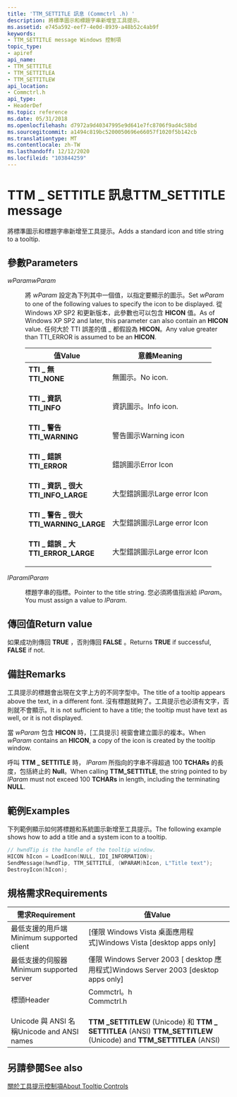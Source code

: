 ```yaml
---
title: 'TTM_SETTITLE 訊息 (Commctrl .h) '
description: 將標準圖示和標題字串新增至工具提示。
ms.assetid: e745a592-eef7-4e0d-8939-a48b52c4ab9f
keywords:
- TTM_SETTITLE message Windows 控制項
topic_type:
- apiref
api_name:
- TTM_SETTITLE
- TTM_SETTITLEA
- TTM_SETTITLEW
api_location:
- Commctrl.h
api_type:
- HeaderDef
ms.topic: reference
ms.date: 05/31/2018
ms.openlocfilehash: d7972a9d40347995e9d641e7fc8706f9ad4c58bd
ms.sourcegitcommit: a1494c819bc5200050696e66057f1020f5b142cb
ms.translationtype: MT
ms.contentlocale: zh-TW
ms.lasthandoff: 12/12/2020
ms.locfileid: "103844259"
---
```

# <a name="ttm_settitle-message"></a><span data-ttu-id="89115-104">TTM \_ SETTITLE 訊息</span><span class="sxs-lookup"><span data-stu-id="89115-104">TTM\_SETTITLE message</span></span>

<span data-ttu-id="89115-105">將標準圖示和標題字串新增至工具提示。</span><span class="sxs-lookup"><span data-stu-id="89115-105">Adds a standard icon and title string to a tooltip.</span></span>

## <a name="parameters"></a><span data-ttu-id="89115-106">參數</span><span class="sxs-lookup"><span data-stu-id="89115-106">Parameters</span></span>

<dl> <dt>

<span data-ttu-id="89115-107">*wParam*</span><span class="sxs-lookup"><span data-stu-id="89115-107">*wParam*</span></span> 
</dt> <dd>

<span data-ttu-id="89115-108">將 *wParam* 設定為下列其中一個值，以指定要顯示的圖示。</span><span class="sxs-lookup"><span data-stu-id="89115-108">Set *wParam* to one of the following values to specify the icon to be displayed.</span></span> <span data-ttu-id="89115-109">從 Windows XP SP2 和更新版本，此參數也可以包含 **HICON** 值。</span><span class="sxs-lookup"><span data-stu-id="89115-109">As of Windows XP SP2 and later, this parameter can also contain an **HICON** value.</span></span> <span data-ttu-id="89115-110">任何大於 TTI 誤差的值 \_ 都假設為 **HICON**。</span><span class="sxs-lookup"><span data-stu-id="89115-110">Any value greater than TTI\_ERROR is assumed to be an **HICON**.</span></span>



| <span data-ttu-id="89115-111">值</span><span class="sxs-lookup"><span data-stu-id="89115-111">Value</span></span>                                                                                                                                                                      | <span data-ttu-id="89115-112">意義</span><span class="sxs-lookup"><span data-stu-id="89115-112">Meaning</span></span>                     |
|----------------------------------------------------------------------------------------------------------------------------------------------------------------------------|-----------------------------|
| <span id="TTI_NONE"></span><span id="tti_none"></span><dl> <span data-ttu-id="89115-113"><dt>**TTI \_ 無**</dt></span><span class="sxs-lookup"><span data-stu-id="89115-113"><dt>**TTI\_NONE**</dt></span></span> </dl>                             | <span data-ttu-id="89115-114">無圖示。</span><span class="sxs-lookup"><span data-stu-id="89115-114">No icon.</span></span><br/>         |
| <span id="TTI_INFO"></span><span id="tti_info"></span><dl> <span data-ttu-id="89115-115"><dt>**TTI \_ 資訊**</dt></span><span class="sxs-lookup"><span data-stu-id="89115-115"><dt>**TTI\_INFO**</dt></span></span> </dl>                             | <span data-ttu-id="89115-116">資訊圖示。</span><span class="sxs-lookup"><span data-stu-id="89115-116">Info icon.</span></span><br/>       |
| <span id="TTI_WARNING"></span><span id="tti_warning"></span><dl> <span data-ttu-id="89115-117"><dt>**TTI \_ 警告**</dt></span><span class="sxs-lookup"><span data-stu-id="89115-117"><dt>**TTI\_WARNING**</dt></span></span> </dl>                    | <span data-ttu-id="89115-118">警告圖示</span><span class="sxs-lookup"><span data-stu-id="89115-118">Warning icon</span></span><br/>     |
| <span id="TTI_ERROR"></span><span id="tti_error"></span><dl> <span data-ttu-id="89115-119"><dt>**TTI \_ 錯誤**</dt></span><span class="sxs-lookup"><span data-stu-id="89115-119"><dt>**TTI\_ERROR**</dt></span></span> </dl>                          | <span data-ttu-id="89115-120">錯誤圖示</span><span class="sxs-lookup"><span data-stu-id="89115-120">Error Icon</span></span><br/>       |
| <span id="TTI_INFO_LARGE"></span><span id="tti_info_large"></span><dl> <span data-ttu-id="89115-121"><dt>**TTI \_ 資訊 \_ 很大**</dt></span><span class="sxs-lookup"><span data-stu-id="89115-121"><dt>**TTI\_INFO\_LARGE**</dt></span></span> </dl>          | <span data-ttu-id="89115-122">大型錯誤圖示</span><span class="sxs-lookup"><span data-stu-id="89115-122">Large error Icon</span></span><br/> |
| <span id="TTI_WARNING_LARGE"></span><span id="tti_warning_large"></span><dl> <span data-ttu-id="89115-123"><dt>**TTI \_ 警告 \_ 很大**</dt></span><span class="sxs-lookup"><span data-stu-id="89115-123"><dt>**TTI\_WARNING\_LARGE**</dt></span></span> </dl> | <span data-ttu-id="89115-124">大型錯誤圖示</span><span class="sxs-lookup"><span data-stu-id="89115-124">Large error Icon</span></span><br/> |
| <span id="TTI_ERROR_LARGE"></span><span id="tti_error_large"></span><dl> <span data-ttu-id="89115-125"><dt>**TTI \_ 錯誤 \_ 大**</dt></span><span class="sxs-lookup"><span data-stu-id="89115-125"><dt>**TTI\_ERROR\_LARGE**</dt></span></span> </dl>       | <span data-ttu-id="89115-126">大型錯誤圖示</span><span class="sxs-lookup"><span data-stu-id="89115-126">Large error Icon</span></span><br/> |



 

</dd> <dt>

<span data-ttu-id="89115-127">*lParam*</span><span class="sxs-lookup"><span data-stu-id="89115-127">*lParam*</span></span> 
</dt> <dd>

<span data-ttu-id="89115-128">標題字串的指標。</span><span class="sxs-lookup"><span data-stu-id="89115-128">Pointer to the title string.</span></span> <span data-ttu-id="89115-129">您必須將值指派給 *lParam*。</span><span class="sxs-lookup"><span data-stu-id="89115-129">You must assign a value to *lParam*.</span></span>

</dd> </dl>

## <a name="return-value"></a><span data-ttu-id="89115-130">傳回值</span><span class="sxs-lookup"><span data-stu-id="89115-130">Return value</span></span>

<span data-ttu-id="89115-131">如果成功則傳回 **TRUE** ，否則傳回 **FALSE** 。</span><span class="sxs-lookup"><span data-stu-id="89115-131">Returns **TRUE** if successful, **FALSE** if not.</span></span>

## <a name="remarks"></a><span data-ttu-id="89115-132">備註</span><span class="sxs-lookup"><span data-stu-id="89115-132">Remarks</span></span>

<span data-ttu-id="89115-133">工具提示的標題會出現在文字上方的不同字型中。</span><span class="sxs-lookup"><span data-stu-id="89115-133">The title of a tooltip appears above the text, in a different font.</span></span> <span data-ttu-id="89115-134">沒有標題就夠了。工具提示也必須有文字，否則就不會顯示。</span><span class="sxs-lookup"><span data-stu-id="89115-134">It is not sufficient to have a title; the tooltip must have text as well, or it is not displayed.</span></span>

<span data-ttu-id="89115-135">當 *wParam* 包含 **HICON** 時，[工具提示] 視窗會建立圖示的複本。</span><span class="sxs-lookup"><span data-stu-id="89115-135">When *wParam* contains an **HICON**, a copy of the icon is created by the tooltip window.</span></span>

<span data-ttu-id="89115-136">呼叫 **TTM \_ SETTITLE** 時， *lParam* 所指向的字串不得超過 100 **TCHARs** 的長度，包括終止的 **Null**。</span><span class="sxs-lookup"><span data-stu-id="89115-136">When calling **TTM\_SETTITLE**, the string pointed to by *lParam* must not exceed 100 **TCHARs** in length, including the terminating **NULL**.</span></span>

## <a name="examples"></a><span data-ttu-id="89115-137">範例</span><span class="sxs-lookup"><span data-stu-id="89115-137">Examples</span></span>

<span data-ttu-id="89115-138">下列範例顯示如何將標題和系統圖示新增至工具提示。</span><span class="sxs-lookup"><span data-stu-id="89115-138">The following example shows how to add a title and a system icon to a tooltip.</span></span>


```C++
// hwndTip is the handle of the tooltip window.
HICON hIcon = LoadIcon(NULL, IDI_INFORMATION);
SendMessage(hwndTip, TTM_SETTITLE, (WPARAM)hIcon, L"Title text");
DestroyIcon(hIcon);
```



## <a name="requirements"></a><span data-ttu-id="89115-139">規格需求</span><span class="sxs-lookup"><span data-stu-id="89115-139">Requirements</span></span>



| <span data-ttu-id="89115-140">需求</span><span class="sxs-lookup"><span data-stu-id="89115-140">Requirement</span></span> | <span data-ttu-id="89115-141">值</span><span class="sxs-lookup"><span data-stu-id="89115-141">Value</span></span> |
|-------------------------------------|---------------------------------------------------------------------------------------|
| <span data-ttu-id="89115-142">最低支援的用戶端</span><span class="sxs-lookup"><span data-stu-id="89115-142">Minimum supported client</span></span><br/> | <span data-ttu-id="89115-143">\[僅限 Windows Vista 桌面應用程式\]</span><span class="sxs-lookup"><span data-stu-id="89115-143">Windows Vista \[desktop apps only\]</span></span><br/>                                        |
| <span data-ttu-id="89115-144">最低支援的伺服器</span><span class="sxs-lookup"><span data-stu-id="89115-144">Minimum supported server</span></span><br/> | <span data-ttu-id="89115-145">僅限 Windows Server 2003 \[ desktop 應用程式\]</span><span class="sxs-lookup"><span data-stu-id="89115-145">Windows Server 2003 \[desktop apps only\]</span></span><br/>                                  |
| <span data-ttu-id="89115-146">標頭</span><span class="sxs-lookup"><span data-stu-id="89115-146">Header</span></span><br/>                   | <dl> <span data-ttu-id="89115-147"><dt>Commctrl。h</dt></span><span class="sxs-lookup"><span data-stu-id="89115-147"><dt>Commctrl.h</dt></span></span> </dl> |
| <span data-ttu-id="89115-148">Unicode 與 ANSI 名稱</span><span class="sxs-lookup"><span data-stu-id="89115-148">Unicode and ANSI names</span></span><br/>   | <span data-ttu-id="89115-149">**TTM \_SETTITLEW** (Unicode) 和 **TTM \_ SETTITLEA** (ANSI) </span><span class="sxs-lookup"><span data-stu-id="89115-149">**TTM\_SETTITLEW** (Unicode) and **TTM\_SETTITLEA** (ANSI)</span></span><br/>                 |



## <a name="see-also"></a><span data-ttu-id="89115-150">另請參閱</span><span class="sxs-lookup"><span data-stu-id="89115-150">See also</span></span>

<dl> <dt>

[<span data-ttu-id="89115-151">關於工具提示控制項</span><span class="sxs-lookup"><span data-stu-id="89115-151">About Tooltip Controls</span></span>](tooltip-controls.md)
</dt> </dl>

 

 






